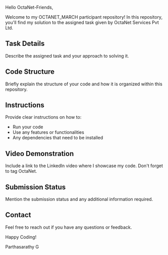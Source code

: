 Hello OctaNet-Friends,

Welcome to my OCTANET_MARCH participant repository! In this repository, you'll find my solution to the assigned task given by OctaNet Services Pvt Ltd.

## Task Details

Describe the assigned task and your approach to solving it.

## Code Structure

Briefly explain the structure of your code and how it is organized within this repository.

## Instructions

Provide clear instructions on how to:
- Run your code
- Use any features or functionalities
- Any dependencies that need to be installed

## Video Demonstration

Include a link to the LinkedIn video where I showcase my code. Don't forget to tag OctaNet.

## Submission Status

Mention the submission status and any additional information required.

## Contact

Feel free to reach out if you have any questions or feedback.

Happy Coding!

Parthasarathy G
